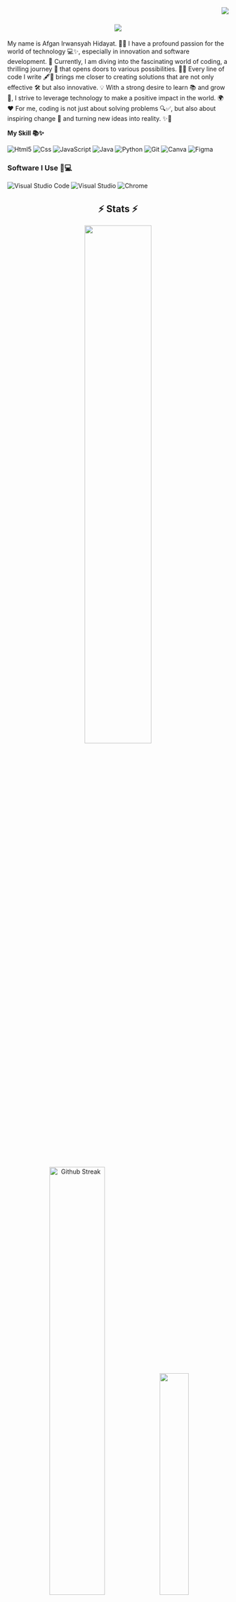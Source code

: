 <img align="right" src="https://visitor-badge.laobi.icu/badge?page_id=Afganirwansyahhidayat" /> 

<h1 align="center">
    <img src="https://readme-typing-svg.herokuapp.com/?font=Righteous&size=35&center=true&vCenter=true&width=500&height=70&duration=4000&lines=Hi+There!+👋;+I'm+Afgan+Irwansyah+Hidayat!;" />
</h1>

My name is Afgan Irwansyah Hidayat. 👨‍💻 I have a profound passion for the world of technology 💻✨, especially in innovation and software development. 🚀 Currently, I am diving into the fascinating world of coding, a thrilling journey 🌟 that opens doors to various possibilities. 🔑🌐
Every line of code I write 🖋️💾 brings me closer to creating solutions that are not only effective 🛠️ but also innovative. 💡 With a strong desire to learn 📚 and grow 🌱, I strive to leverage technology to make a positive impact in the world. 🌍❤️
For me, coding is not just about solving problems 🔍✅, but also about inspiring change 🌟 and turning new ideas into reality. ✨🤝

**My Skill 📚✨**

<div display="flex">
  <img src="https://img.shields.io/badge/html5-%23E34F26.svg?style=for-the-badge&logo=html5&logoColor=white" alt="Html5"/>
  <img src="https://img.shields.io/badge/css3-%231572B6.svg?style=for-the-badge&logo=css3&logoColor=white" alt="Css"/>
  <img src="https://img.shields.io/badge/javascript-%23323330.svg?style=for-the-badge&logo=javascript&logoColor=%23F7DF1E" alt="JavaScript"/>
  <img src="https://img.shields.io/badge/java-%23ED8B00.svg?style=for-the-badge&logo=openjdk&logoColor=white" alt="Java"/>
  <img src="https://img.shields.io/badge/python-3670A0?style=for-the-badge&logo=python&logoColor=ffdd54" alt="Python"/>
  <img src="https://img.shields.io/badge/git-%23F05033.svg?style=for-the-badge&logo=git&logoColor=white" alt="Git" />
  <img src="https://img.shields.io/badge/Canva-%2300C4CC.svg?style=for-the-badge&logo=Canva&logoColor=white" alt="Canva"/>
  <img src="https://img.shields.io/badge/figma-%23F24E1E.svg?style=for-the-badge&logo=figma&logoColor=white" alt="Figma"/>  
</div>



### **Software I Use 🚀💻**
<div display="flex">
  <img src="https://img.shields.io/badge/Visual%20Studio%20Code-0078d7.svg?style=for-the-badge&logo=visual-studio-code&logoColor=white" alt="Visual Studio Code "/>
  <img src="https://img.shields.io/badge/Visual%20Studio-5C2D91.svg?style=for-the-badge&logo=visual-studio&logoColor=white" alt="Visual Studio "/>
  <img src="https://img.shields.io/badge/Google%20Chrome-4285F4?style=for-the-badge&logo=GoogleChrome&logoColor=white" alt="Chrome"/>
  
</div>


<h2 align="center">⚡ Stats ⚡</h2>
<!-- Stats -->
<div align="center">
  <img src="https://github-readme-stats.vercel.app/api?username=Afganirwansyahhidayat&theme=aura&hide_border=true&include_all_commits=true&count_private=true" width="55%" /> </br>
  <img src="https://github-readme-streak-stats.herokuapp.com/?user=Afganirwansyahhidayat&theme=aura&hide_border=true" width="50%" alt="Github Streak" />
  <img src="https://github-readme-stats.vercel.app/api/top-langs/?username=Afganirwansyahhidayat&theme=aura&hide_border=true&include_all_commits=true&count_private=true&layout=compact" width="36%" /> </br>
</div>

<h2 align="center"> Contribution Graph </h2>
<div align="center">
    <img src="https://github-readme-activity-graph.vercel.app/graph?username=Afganirwansyahhidayat&bg_color=220a28&&color=ffffff&line=c56a90&point=39ff14&area=true&hide_border=true" border-radius="200"">
</div>

